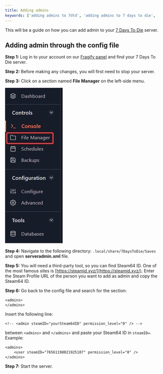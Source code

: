 ```yaml
---
title: Adding admins
keywords: ['adding admins to 7dtd', 'adding admins to 7 days to die', 'adding admins to 7 days to die server', 'adding admins to 7dtd server', '7dtd admin', '7 days to die admin', '7 days to die server admin', '7dtd server admin']
---
```


This will be a guide on how you can add admin to your [7 Days To Die](https://fragnet.net/games/7d2d) server.

## Adding admin through the config file

**Step 1:** Log in to your account on our [Fragify panel](VAR::FRAGIFY_URL) and find your 7 Days To Die server.

**Step 2:** Before making any changes, you will first need to stop your server.  

**Step 3:** Click on a section named **File Manager** on the left-side menu.

![File Manager](../images/file-manager.png)  

**Step 4:** Navigate to the following directory: `.local/share/7DaysToDie/Saves` and open **serveradmin.xml** file. 

**Step 5:** You will need a third-party tool, so you can find Steam64 ID. One of the most famous sites is [https://steamid.xyz/](https://steamid.xyz/). Enter the Steam Profile URL of the person you want to add as admin and copy the Steam64 ID.  

**Step 6:** Go back to the config file and search for the section:
```
<admins>
</admins>
```
Insert the following line:
```
<!-- <admin steamID="yourSteam64ID" permission_level="0" /> -->
``` 
between `<admins>` and `</admins>` and paste your Steam64 ID in `steamID=`.
Example:
```
<admins>
    <user steamID="76561198021925107" permission_level="0" />
</admins>
```
**Step 7:** Start the server.